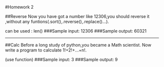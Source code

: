 
#Homework 2

##Reverse
Now you have got a number like 12306,you should reverse it ,without any funtions(.sort(),.reverse(),.replace()...).

can be used : len()
###Sample input:
12306
###Sample output:
60321

---


##Calc
Before a long study of python,you became a Math scientist. Now write a program to calculate 1!+2!+...+n!.

(use function)
###Sample input:
3
###Sample output:
9
